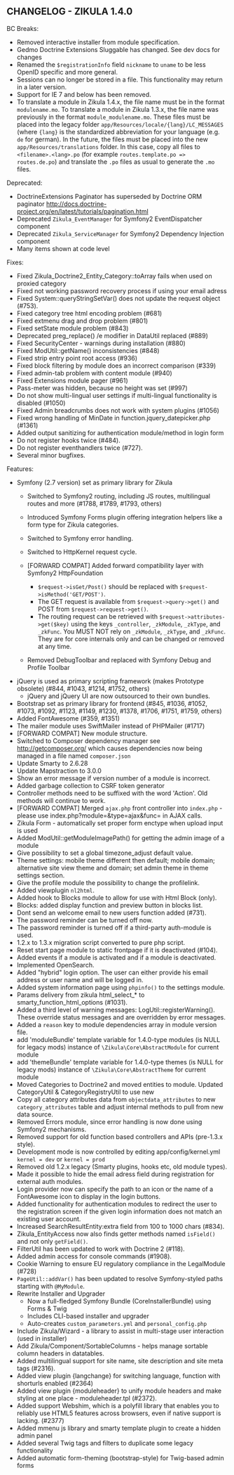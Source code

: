 CHANGELOG - ZIKULA 1.4.0
------------------------

BC Breaks:
- Removed interactive installer from module specification.
- Gedmo Doctrine Extensions Sluggable has changed. See dev docs for changes
- Renamed the `$registrationInfo` field `nickname` to `uname` to be less OpenID specific and more general.
- Sessions can no longer be stored in a file. This functionality may return in a later version.
- Support for IE 7 and below has been removed.
- To translate a module in Zikula 1.4.x, the file name must be in the format `modulename.mo`. To translate a module in Zikula 1.3.x, the file name was previously in the format `module_modulename.mo`. These files must be placed into the legacy folder `app/Resources/locale/{lang}/LC_MESSAGES` (where `{lang}` is the standardized abbreviation for your language (e.g. `de` for german). In the future, the files must be placed into the new `app/Resources/translations` folder. In this case, copy all files to `<filename>.<lang>.po` (for example `routes.template.po => routes.de.po`) and translate the `.po` files as usual to generate the `.mo` files.

Deprecated:
- DoctrineExtensions Paginator has superseded by Doctrine ORM paginator
  http://docs.doctrine-project.org/en/latest/tutorials/pagination.html
- Deprecated `Zikula_EventManager` for Symfony2 EventDispatcher component
- Deprecated `Zikula_ServiceManager` for Symfony2 Dependency Injection component
- Many items shown at code level

Fixes:
- Fixed Zikula_Doctrine2_Entity_Category::toArray fails when used on proxied category
- Fixed not working password recovery process if using your email adress
- Fixed System::queryStringSetVar() does not update the request object (#753).
- Fixed category tree html encoding problem (#681)
- Fixed extmenu drag and drop problem (#801)
- Fixed setState module problem (#843)
- Deprecated preg_replace() /e modifier in DataUtil replaced (#889)
- Fixed SecurityCenter - warnings during installation (#880)
- Fixed ModUtil::getName() inconsistencies (#848)
- Fixed strip entry point root access (#936)
- Fixed block filtering by module does an incorrect comparison (#339)
- Fixed admin-tab problem with content module (#940)
- Fixed Extensions module pager (#961)
- Pass-meter was hidden, because no height was set (#997)
- Do not show multi-lingual user settings if multi-lingual functionality is disabled (#1050)
- Fixed Admin breadcrumbs does not work with system plugins (#1056)
- Fixed wrong handling of MinDate in function.jquery_datepicker.php (#1361)
- Added output sanitizing for authentication module/method in login form
- Do not register hooks twice (#484).
- Do not register eventhandlers twice (#727).
- Several minor bugfixes.

Features:
- Symfony (2.7 version) set as primary library for Zikula
  - Switched to Symfony2 routing, including JS routes, multilingual routes and more (#1788, #1789, #1793, others)
  - Introduced Symfony Forms plugin offering integration helpers like a form type for Zikula categories.
  - Switched to Symfony error handling.
  - Switched to HttpKernel request cycle.
  - [FORWARD COMPAT] Added forward compatibility layer with Symfony2 HttpFoundation

    - `$request->isGet/Post()` should be replaced with `$request->isMethod('GET/POST')`.
    - The GET request is available from `$request->query->get()` and POST from
      `$request->request->get()`.
    - The routing request can be retrieved with `$request->attributes->get($key)`
      using the keys `_controller`, `_zkModule`, `_zkType`, and `_zkFunc`. You MUST NOT rely on `_zkModule`, `_zkType`,
      and `_zkFunc`. They are for core internals only and can be changed or removed at any time.
  - Removed DebugToolbar and replaced with Symfony Debug and Profile Toolbar
- jQuery is used as primary scripting framework (makes Prototype obsolete) (#844, #1043, #1214, #1752, others)
  - jQuery and jQuery UI are now outsourced to their own bundles.
- Bootstrap set as primary library for frontend (#845, #1036, #1052, #1073, #1092, #1123, #1149, #1230, #1378, #1706, #1751, #1759, others)
- Added FontAwesome (#359, #1351)
- The mailer module uses SwiftMailer instead of PHPMailer (#1717)
- [FORWARD COMPAT] New module structure.
- Switched to Composer dependency manager see http://getcomposer.org/ which causes
  dependencies now being managed in a file named `composer.json`
- Update Smarty to 2.6.28
- Update Mapstraction to 3.0.0
- Show an error message if version number of a module is incorrect.
- Added garbage collection to CSRF token generator
- Controller methods need to be suffixed with the word 'Action'. Old methods will continue to work.
- [FORWARD COMPAT] Merged `ajax.php` front controller into `index.php` - please use
  index.php?module=<modname>&type=ajax&func=<func> in AJAX calls.
- Zikula Form - automatically set proper form enctype when upload input is used
- Added ModUtil::getModuleImagePath() for getting the admin image of a module
- Give possibility to set a global timezone_adjust default value.
- Theme settings: mobile theme different then default; mobile domain; alternative site view
  theme and domain; set admin theme in theme settings section.
- Give the profile module the possibility to change the profilelink.
- Added viewplugin `nl2html`.
- Added hook to Blocks module to allow for use with Html Block (only).
- Blocks: added display function and preview button in blocks list.
- Dont send an welcome email to new users function added (#731).
- The password reminder can be turned off now.
- The password reminder is turned off if a third-party auth-module is used.
- 1.2.x to 1.3.x migration script converted to pure php script.
- Reset start page module to static frontpage if it is deactivated (#104).
- Added events if a module is activated and if a module is deactivated.
- Implemented OpenSearch.
- Added "hybrid" login option. The user can either provide his email address or user name and will be logged in.
- Added system information page using `phpinfo()` to the settings module.
- Params delivery from zikula html_select_* to smarty_function_html_options (#1031).
- Added a third level of warning messages: LogUtil::registerWarning(). These override status messages and are
  overridden by error messages.
- Added a `reason` key to module dependencies array in module version file.
- add 'moduleBundle' template variable for 1.4.0-type modules (is NULL for legacy mods)
  instance of `\Zikula\Core\AbstractModule` for current module
- add 'themeBundle' template variable for 1.4.0-type themes (is NULL for legacy mods)
    instance of `\Zikula\Core\AbstractTheme` for current module
- Moved Categories to Doctrine2 and moved entities to module. Updated CategoryUtil & CategoryRegistryUtil to use new
- Copy all category attributes data from `objectdata_attributes` to new `category_attributes` table and adjust
  internal methods to pull from new data source.
- Removed Errors module, since error handling is now done using Symfony2 mechanisms.
- Removed support for old function based controllers and APIs (pre-1.3.x style).
- Development mode is now controlled by editing app/config/kernel.yml `kernel = dev` or `kernel = prod`
- Removed old 1.2.x legacy (Smarty plugins, hooks etc, old module types).
- Made it possible to hide the email adress field during registration for external auth modules.
- Login provider now can specify the path to an icon or the name of a FontAwesome icon to display in the login buttons.
- Added functionality for authentication modules to redirect the user to the registration screen if the given login
  information does not match an existing user account.
- Increased SearchResultEntity:extra field from 100 to 1000 chars (#834).
- Zikula_EntityAccess now also finds getter methods named `isField()` and not only `getField()`.
- FilterUtil has been updated to work with Doctrine 2 (#118).
- Added admin access for console commands (#1908).
- Cookie Warning to ensure EU regulatory compliance in the LegalModule (#728)
- `PageUtil::addVar()` has been updated to resolve Symfony-styled paths starting with `@MyModule`.
- Rewrite Installer and Upgrader
  - Now a full-fledged Symfony Bundle (CoreInstallerBundle) using Forms & Twig
  - Includes CLI-based installer and upgrader
  - Auto-creates `custom_parameters.yml` and `personal_config.php`
- Include Zikula/Wizard - a library to assist in multi-stage user interaction (used in installer)
- Add Zikula/Component/SortableColumns - helps manage sortable column headers in datatables.
- Added multilingual support for site name, site description and site meta tags (#2316).
- Added view plugin {langchange} for switching language, function with shorturls enabled (#2364)
- Added view plugin {moduleheader} to unify module headers and make styling at one place - moduleheader.tpl (#2372).
- Added support Webshim, which is a polyfill library that enables you to reliably use HTML5 features across browsers, even if native support is lacking. (#2377)
- Added mmenu js library and smarty template plugin to create a hidden admin panel
- Added several Twig tags and filters to duplicate some legacy functionality
- Added automatic form-theming (bootstrap-style) for Twig-based admin forms
